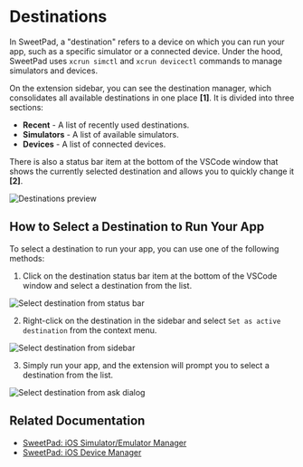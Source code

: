 # Destinations

In SweetPad, a "destination" refers to a device on which you can run your app, such as a specific simulator or a
connected device. Under the hood, SweetPad uses `xcrun simctl` and `xcrun devicectl` commands to manage simulators and
devices.

On the extension sidebar, you can see the destination manager, which consolidates all available destinations in one
place **[1]**. It is divided into three sections:

- **Recent** - A list of recently used destinations.
- **Simulators** - A list of available simulators.
- **Devices** - A list of connected devices.

There is also a status bar item at the bottom of the VSCode window that shows the currently selected destination and
allows you to quickly change it **[2]**.

![Destinations preview](/images/destinations-preview.png)

## How to Select a Destination to Run Your App

To select a destination to run your app, you can use one of the following methods:

1. Click on the destination status bar item at the bottom of the VSCode window and select a destination from the list.

![Select destination from status bar](/images/destinations-status-bar.png)

2. Right-click on the destination in the sidebar and select `Set as active destination` from the context menu.

![Select destination from sidebar](/images/destinations-select-context-menu.png)

3. Simply run your app, and the extension will prompt you to select a destination from the list.

![Select destination from ask dialog](/images/destinations-ask-panel.png)

## Related Documentation

- [SweetPad: iOS Simulator/Emulator Manager](./07-simulators.md)
- [SweetPad: iOS Device Manager](./06-devices.md)
